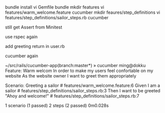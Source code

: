 bundle install
vi Gemfile
bundle
mkdir features
vi features/warm_welcome.feature
cucumber
mkdir feaures/step_definitions
vi features/step_definitions/sailor_steps.rb
cucumber

still get Assert from Minitest

use rspec again

add greeting return in user.rb

cucumber again

~/src/rails/cucumber-app(branch:master*) » cucumber                                                                                          ming@dokku
Feature: Warm welcom
  In order to make my users feel confortable on my website
  As the website owner
  I want to greet them appropriately

  Scenario: Greeting a sailor                     # features/warm_welcome.feature:6
    Given I am a sailor                           # features/step_definitions/sailor_steps.rb:3
    Then I want to be greeted "Ahoy and welcome!" # features/step_definitions/sailor_steps.rb:7

1 scenario (1 passed)
2 steps (2 passed)
0m0.028s
